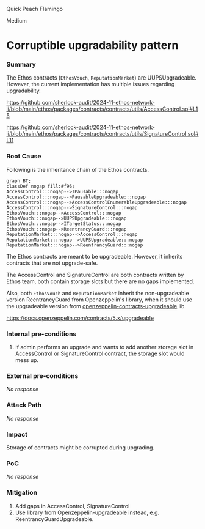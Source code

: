 Quick Peach Flamingo

Medium

# Corruptible upgradability pattern

### Summary

The Ethos contracts (`EthosVouch`, `ReputationMarket`) are UUPSUpgradeable. However, the current implementation has multiple issues regarding upgradability.

https://github.com/sherlock-audit/2024-11-ethos-network-ii/blob/main/ethos/packages/contracts/contracts/utils/AccessControl.sol#L15

https://github.com/sherlock-audit/2024-11-ethos-network-ii/blob/main/ethos/packages/contracts/contracts/utils/SignatureControl.sol#L11

### Root Cause

Following is the inheritance chain of the Ethos contracts.

```mermaid
graph BT;
classDef nogap fill:#f96;
AccessControl:::nogap-->IPausable:::nogap
AccessControl:::nogap-->PausableUpgradeable:::nogap
AccessControl:::nogap-->AccessControlEnumerableUpgradeable:::nogap
AccessControl:::nogap-->SignatureControl:::nogap
EthosVouch:::nogap-->AccessControl:::nogap
EthosVouch:::nogap-->UUPSUpgradeable:::nogap
EthosVouch:::nogap-->ITargetStatus:::nogap
EthosVouch:::nogap-->ReentrancyGuard:::nogap
ReputationMarket:::nogap-->AccessControl:::nogap
ReputationMarket:::nogap-->UUPSUpgradeable:::nogap
ReputationMarket:::nogap-->ReentrancyGuard:::nogap
```

The Ethos contracts are meant to be upgradeable. However, it inherits contracts that are not upgrade-safe.

The AccessControl and SignatureControl are both contracts written by Ethos team, both contain storage slots but there are no gaps implemented.

Also, both `EthosVouch` and `ReputationMarket` inherit the non-upgradeable version ReentrancyGuard from Openzeppelin's library, when it should use the upgradeable version from [openzeppelin-contracts-upgradeable](https://github.com/OpenZeppelin/openzeppelin-contracts-upgradeable) lib.

https://docs.openzeppelin.com/contracts/5.x/upgradeable

### Internal pre-conditions

1. If admin performs an upgrade and wants to add another storage slot in AccessControl or SignatureControl contract, the storage slot would mess up.

### External pre-conditions

_No response_

### Attack Path

_No response_

### Impact

Storage of contracts might be corrupted during upgrading.

### PoC

_No response_

### Mitigation

1. Add gaps in AccessControl, SignatureControl
2. Use library from Openzeppelin-upgradeable instead, e.g. ReentrancyGuardUpgradeable.